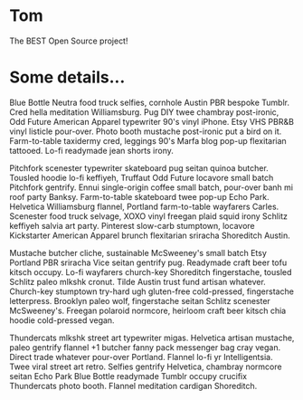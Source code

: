 # Tom
The BEST Open Source project!

# Some details...

Blue Bottle Neutra food truck selfies, cornhole Austin PBR bespoke Tumblr. Cred hella meditation Williamsburg. Pug DIY twee chambray post-ironic, Odd Future American Apparel typewriter 90's vinyl iPhone. Etsy VHS PBR&B vinyl listicle pour-over. Photo booth mustache post-ironic put a bird on it. Farm-to-table taxidermy cred, leggings 90's Marfa blog pop-up flexitarian tattooed. Lo-fi readymade jean shorts irony.

Pitchfork scenester typewriter skateboard pug seitan quinoa butcher. Tousled hoodie lo-fi keffiyeh, Truffaut Odd Future locavore small batch Pitchfork gentrify. Ennui single-origin coffee small batch, pour-over banh mi roof party Banksy. Farm-to-table skateboard twee pop-up Echo Park. Helvetica Williamsburg flannel, Portland farm-to-table wayfarers Carles. Scenester food truck selvage, XOXO vinyl freegan plaid squid irony Schlitz keffiyeh salvia art party. Pinterest slow-carb stumptown, locavore Kickstarter American Apparel brunch flexitarian sriracha Shoreditch Austin.

Mustache butcher cliche, sustainable McSweeney's small batch Etsy Portland PBR sriracha Vice seitan gentrify pug. Readymade craft beer tofu kitsch occupy. Lo-fi wayfarers church-key Shoreditch fingerstache, tousled Schlitz paleo mlkshk cronut. Tilde Austin trust fund artisan whatever. Church-key stumptown try-hard ugh gluten-free cold-pressed, fingerstache letterpress. Brooklyn paleo wolf, fingerstache seitan Schlitz scenester McSweeney's. Freegan polaroid normcore, heirloom craft beer kitsch chia hoodie cold-pressed vegan.

Thundercats mlkshk street art typewriter migas. Helvetica artisan mustache, paleo gentrify flannel +1 butcher fanny pack messenger bag cray vegan. Direct trade whatever pour-over Portland. Flannel lo-fi yr Intelligentsia. Twee viral street art retro. Selfies gentrify Helvetica, chambray normcore seitan Echo Park Blue Bottle readymade Tumblr occupy crucifix Thundercats photo booth. Flannel meditation cardigan Shoreditch.